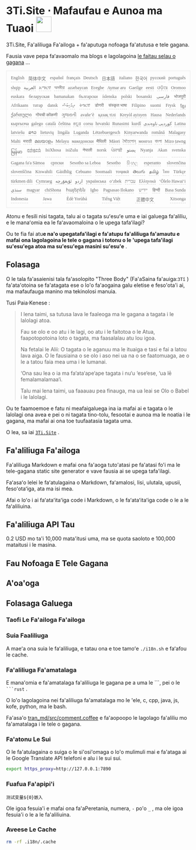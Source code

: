 <h1 style="justify-content:space-between">3Ti.Site ⋅ Mafaufau e Aunoa ma Tuaoi <img src="//i-01.eu.org/3Ti/logo.svg" style="user-select:none;margin-top:-1px;width:42px"></h1>

3Ti.Site, Fa'aliliuga Fa'ailoga + fa'aputuga nofoaga fa'atutusa e tele gagana.

Fausia vave pepa faʻavaomalo ma blogs e lagolagoina [le faitau selau o gagana](https://github.com/i18n-site/node/blob/main/lang/src/index.js) ...

<pre class="langli" style="display:flex;flex-wrap:wrap;background:transparent;border:1px solid #eee;font-size:12px;box-shadow:0 0 3px inset #eee;padding:12px 5px 4px 12px;justify-content:space-between;"><style>pre.langli i{font-weight:300;font-family:s;margin-right:7px;margin-bottom:8px;font-style:normal;color:#666;border-bottom:1px dashed #ccc;}</style><i>English</i><i> 简体中文 </i><i>español</i><i>français</i><i>Deutsch</i><i> 日本語 </i><i>italiano</i><i>한국어</i><i>русский</i><i>português</i><i>shqip</i><i>‫العربية‬</i><i>አማርኛ</i><i>অসমীয়া</i><i>azərbaycan</i><i>Eʋegbe</i><i>Aymar aru</i><i>Gaeilge</i><i>eesti</i><i>ଓଡ଼ିଆ</i><i>Oromoo</i><i>euskara</i><i>беларуская</i><i>bamanakan</i><i>български</i><i>íslenska</i><i>polski</i><i>bosanski</i><i>‫فارسی‬</i><i>भोजपुरी</i><i>Afrikaans</i><i>татар</i><i>dansk</i><i>‫ދިވެހިބަސް‬</i><i>ትግርኛ</i><i>डोगरी</i><i>संस्कृत भाषा</i><i>Filipino</i><i>suomi</i><i>Frysk</i><i>ខ្មែរ</i><i>ქართული</i><i>गोंयची कोंकणी</i><i>ગુજરાતી</i><i>avañe’ẽ</i><i>қазақ тілі</i><i>Kreyòl ayisyen</i><i>Hausa</i><i>Nederlands</i><i>кыргызча</i><i>galego</i><i>català</i><i>čeština</i><i>ಕನ್ನಡ</i><i>corsu</i><i>hrvatski</i><i>Runasimi</i><i>kurdî</i><i>‫کوردیی ناوەندی‬</i><i>Latina</i><i>latviešu</i><i>ລາວ</i><i>lietuvių</i><i>lingála</i><i>Luganda</i><i>Lëtzebuergesch</i><i>Kinyarwanda</i><i>română</i><i>Malagasy</i><i>Malti</i><i>मराठी</i><i>മലയാളം</i><i>Melayu</i><i>македонски</i><i>मैथिली</i><i>Māori</i><i>মৈতৈলোন্</i><i>монгол</i><i>বাংলা</i><i>Mizo ṭawng</i><i>မြန်မာ</i><i>𞄀𞄄𞄰𞄩𞄍𞄜𞄰</i><i>IsiXhosa</i><i>isiZulu</i><i>नेपाली</i><i>norsk</i><i>ਪੰਜਾਬੀ</i><i>‫پښتو‬</i><i>Nyanja</i><i>Akan</i><i>svenska</i><i>Gagana fa'a Sāmoa</i><i>српски</i><i>Sesotho sa Leboa</i><i>Sesotho</i><i>සිංහල</i><i>esperanto</i><i>slovenčina</i><i>slovenščina</i><i>Kiswahili</i><i>Gàidhlig</i><i>Cebuano</i><i>Soomaali</i><i>тоҷикӣ</i><i>తెలుగు</i><i>தமிழ்</i><i>ไทย</i><i>Türkçe</i><i>türkmen dili</i><i>Cymraeg</i><i>‫ئۇيغۇرچە‬</i><i>‫اردو‬</i><i>українська</i><i>o‘zbek</i><i>‫עברית‬</i><i>Ελληνικά</i><i>ʻŌlelo Hawaiʻi</i><i>‫سنڌي‬</i><i>magyar</i><i>chiShona</i><i>հայերեն</i><i>Igbo</i><i>Pagsasao Ilokano</i><i>‫ייִדיש‬</i><i>हिन्दी</i><i>Basa Sunda</i><i>Indonesia</i><i>Jawa</i><i>Èdè Yorùbá</i><i>Tiếng Việt</i><i> 正體中文 </i><i>Xitsonga</i></pre>

Atonu e fesili nisi tagata, talu ai o tagata suʻesuʻe uma e iai galuega faʻaliliu, e le manaʻomia ea le faʻavaomaloina o le upega tafaʻilagi?

Ou te fia fai atu**e na'o upegatafa'ilagi e fa'atupu fa'aliliuga fa'amautu e mafai ona lagolagoina le tele o gagana i totonu o le 'upega tafa'ilagi su'esu'ega atoa ma su'esu'ega masini su'esu'e** .

## Folasaga

O le tala fa'asaienisi tala fa'asolopito &quot;Three Body&quot; (Fa'aSaina fa'auiga:`3Tǐ` ) fa'ata'otoina se fa'atagata ese o lo'o fa'aogaina galu eletise e feso'ota'i ai, ma mafaufauga manino ma tekinolosi manuia.

Tusi Paia·Kenese :

> I lena taimi, sa tutusa lava le faaleoga ma le gagana a tagata i le lalolagi atoa.
>
> Fau se olo e oo atu i le lagi, oo atu i le faitotoa o le Atua, faapotopotoina loto o tagata, ma faasalalau atu lou igoa.
>
> Na fetalai le Alii: O tagata o le aganuu ma le ituaiga e tasi e fai a latou lava aiga. O le fausiaina o se olo i aso nei ua na o se faatomuaga, ae o le a tatou faia mea uma i le lumanai.
>
> ‘Ona sau lea o ia ma fa‘ata‘ape‘ape tagata i nu‘u ‘ese‘ese, ‘ua lē femalamalamaa‘i.
>
> Talu mai lena taimi, ua faaauau pea finauga, ma ua leai se Olo o Babel i le lalolagi.

Ou te faamoemoe e fatu ni meafaigaluega ina ia mafai ai e tagata o le lalolagi ona avea e pei o ni tagata tino-tolu, fesootai e aunoa ma le noatia i le gagana, ma mafai ai ona toe tuufaatasia tagata uma.

O lea, sa iai [`3Ti.Site`](//3Ti.Site) .

## Fa'aliliuga Fa'ailoga

Fa'aliliuga Markdown e mafai ona fa'aoga tuto'atasi pe fa'atasi fo'i ma le tele-gagana static site generator e vave fausia ai se upega tafa'ilagi.

Faʻasaʻo lelei le faʻatulagaina o Markdown, faʻamalosi, lisi, ulutala, upusii, fesoʻotaʻiga, ata ma isi mea.

Afai o loʻo i ai faʻataʻitaʻiga code i Markdown, o le faʻataʻitaʻiga code o le a le faʻaliliuina.

## Fa'aliliuga API Tau

0.2 USD mo ta'i 10,000 mata'itusi uma, ma se quota saoloto e 100,000 mataitusi i le masina.

## Fau Nofoaga E Tele Gagana

## A'oa'oga

## Folasaga Galuega

### Taofi Le Fa'ailoga Fa'ailoga

### Suia Faaliliuga

A maeʻa ona suia le faʻaliliuga, e tatau ona e toe tamoʻe `./i18n.sh` e faʻafou le cache.

### Fa'aliliuga Fa'amatalaga

E mana'omia e fa'amatalaga fa'aliliuga le gagana pe a uma le \```, pei o le ` ```rust` .

O lo'o lagolagoina nei fa'aliliuga fa'amatalaga mo le 'ele, c, cpp, java, js, kofe, python, ma le bash.

Fa'asa'o [tran_md/src/comment.coffee](https://github.com/i18n-site/node/blob/main/tran_md/src/comment.coffee) e fa'aopoopo le lagolago fa'aliliu mo fa'amatalaga i le tele o gagana.

### Fa'atonu Le Sui

O le fa'atulagaina o suiga o le si'osi'omaga o lo'o mulimuli mai e fa'ataga ai le Google Translate API telefoni e alu i le sui sui.

```bash
export https_proxy=http://127.0.0.1:7890
```

### Fuafua Fa'apipi'i

```
测试变量${0}嵌入
```

Ole igoa fesuia'i e mafai ona fa'aPeretania, numera, `-` po'o `_` , ma ole igoa fesuia'i o le a le fa'aliliuina.

### Aveese Le Cache

```bash
rm -rf .i18n/.cache
```
